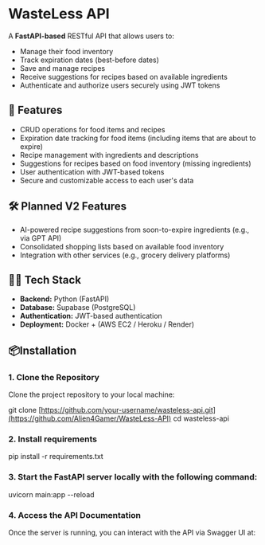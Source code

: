 # WasteLess API

A **FastAPI-based** RESTful API that allows users to:

- Manage their food inventory
- Track expiration dates (best-before dates)
- Save and manage recipes
- Receive suggestions for recipes based on available ingredients
- Authenticate and authorize users securely using JWT tokens

## 🚀 Features

- CRUD operations for food items and recipes
- Expiration date tracking for food items (including items that are about to expire)
- Recipe management with ingredients and descriptions
- Suggestions for recipes based on food inventory (missing ingredients)
- User authentication with JWT-based tokens
- Secure and customizable access to each user's data

## 🛠️ Planned V2 Features

- AI-powered recipe suggestions from soon-to-expire ingredients (e.g., via GPT API)
- Consolidated shopping lists based on available food inventory
- Integration with other services (e.g., grocery delivery platforms)

## 🧑‍💻 Tech Stack

- **Backend:** Python (FastAPI)
- **Database:** Supabase (PostgreSQL)
- **Authentication:** JWT-based authentication
- **Deployment:** Docker + (AWS EC2 / Heroku / Render)

## 📦Installation

### 1. Clone the Repository

Clone the project repository to your local machine:


git clone [https://github.com/your-username/wasteless-api.git](https://github.com/Alien4Gamer/WasteLess-API)
cd wasteless-api

### 2. Install requirements

pip install -r requirements.txt

### 3. Start the FastAPI server locally with the following command:

uvicorn main:app --reload

### 4. Access the API Documentation

Once the server is running, you can interact with the API via Swagger UI at:

